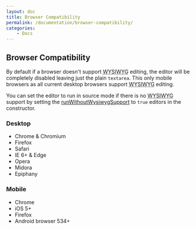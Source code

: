 ```yaml
---
layout: doc
title: Browser Compatibility
permalink: /documentation/browser-compatibility/
categories:
    - Docs
---
```


## Browser Compatibility <a id="browser-compatibility"></a>

By default if a browser doesn't support <abbr title="What You See Is What You Get">WYSIWYG</abbr> editing, the editor will be completely disabled leaving just the plain `textarea`. This only mobile browsers as all current desktop browsers support <abbr title="What You See Is What You Get">WYSIWYG</abbr> editing.

You can set the editor to run in source mode if there is no <abbr title="What You See Is What You Get">WYSIWYG</abbr> support by setting the [runWithoutWysiwygSupport](/documentation/options/#runWithoutWysiwygSupport) to `true` editors in the constructor.


### Desktop <a id="desktop"></a>

 * Chrome &amp; Chromium
 * Firefox
 * Safari
 * IE 6+ &amp; Edge
 * Opera
 * Midora
 * Epiphany


### Mobile <a id="mobile"></a>

 * Chrome
 * iOS 5+
 * Firefox
 * Android browser 534+

